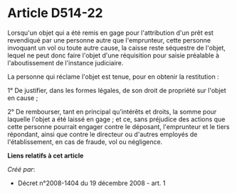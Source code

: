 # Article D514-22

Lorsqu'un objet qui a été remis en gage pour l'attribution d'un prêt est revendiqué par une personne autre que l'emprunteur,
cette personne invoquant un vol ou toute autre cause, la caisse reste séquestre de l'objet, lequel ne peut donc faire l'objet
d'une réquisition pour saisie préalable à l'aboutissement de l'instance judiciaire.

La personne qui réclame l'objet est tenue, pour en obtenir la restitution :

1° De justifier, dans les formes légales, de son droit de propriété sur l'objet en cause ;

2° De rembourser, tant en principal qu'intérêts et droits, la somme pour laquelle l'objet a été laissé en gage ; et ce, sans
préjudice des actions que cette personne pourrait engager contre le déposant, l'emprunteur et le tiers répondant, ainsi que
contre le directeur ou d'autres employés de l'établissement, en cas de fraude, vol ou négligence.

**Liens relatifs à cet article**

_Créé par_:

  - Décret n°2008-1404 du 19 décembre 2008 - art. 1
